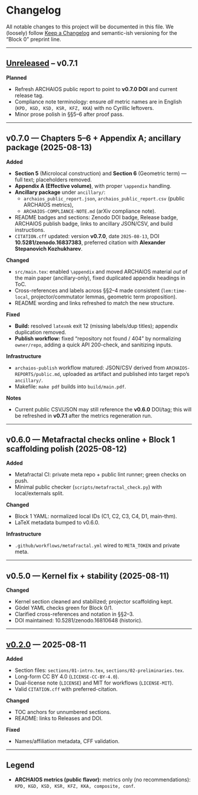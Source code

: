 # Changelog
All notable changes to this project will be documented in this file.
We (loosely) follow [Keep a Changelog](https://keepachangelog.com/en/1.1.0/)
and semantic-ish versioning for the “Block 0” preprint line.

---

## [Unreleased] – v0.7.1
**Planned**
- Refresh ARCHAIOS public report to point to **v0.7.0 DOI** and current release tag.
- Compliance note terminology: ensure *all* metric names are in English
  (`KPD, KGD, KSD, KSR, KFZ, KKA`) with no Cyrillic leftovers.
- Minor prose polish in §§5–6 after proof pass.

---

## v0.7.0 — Chapters 5–6 + Appendix A; ancillary package (2025-08-13)
**Added**
- **Section 5** (Microlocal construction) and **Section 6** (Geometric term)
  — full text; placeholders removed.
- **Appendix A (Effective volume)**, with proper `\appendix` handling.
- **Ancillary package** under `ancillary/`:
  - `archaios_public_report.json`, `archaios_public_report.csv`
    (public ARCHAIOS metrics),
  - `ARCHAIOS-COMPLIANCE-NOTE.md` (arXiv compliance note).
- README badges and sections:
  Zenodo DOI badge, Release badge, ARCHAIOS publish badge,
  links to ancillary JSON/CSV, and build instructions.
- `CITATION.cff` updated:
  version **v0.7.0**, date `2025-08-13`,
  DOI **10.5281/zenodo.16837383**, preferred citation with
  **Alexander Stepanovich Kozhukharev**.

**Changed**
- `src/main.tex`: enabled `\appendix` and moved ARCHAIOS material *out* of the
  main paper (ancillary-only), fixed duplicated appendix headings in ToC.
- Cross-references and labels across §§2–4 made consistent
  (`lem:time-local`, projector/commutator lemmas, geometric term proposition).
- README wording and links refreshed to match the new structure.

**Fixed**
- **Build:** resolved `latexmk` exit 12 (missing labels/dup titles);
  appendix duplication removed.
- **Publish workflow:** fixed “repository not found / 404” by
  normalizing `owner/repo`, adding a quick API 200-check, and sanitizing inputs.

**Infrastructure**
- `archaios-publish` workflow matured:
  JSON/CSV derived from `ARCHAIOS-REPORTS/public.md`,
  uploaded as artifact and published into target repo’s `ancillary/`.
- Makefile: `make pdf` builds into `build/main.pdf`.

**Notes**
- Current public CSV/JSON may still reference the **v0.6.0** DOI/tag;
  this will be refreshed in **v0.7.1** after the metrics regeneration run.

---

## v0.6.0 — Metafractal checks online + Block 1 scaffolding polish (2025-08-12)
**Added**
- Metafractal CI: private meta repo + public lint runner; green checks on push.
- Minimal public checker (`scripts/metafractal_check.py`) with local/externals split.

**Changed**
- Block 1 YAML: normalized local IDs (C1, C2, C3, C4, D1, main-thm).
- LaTeX metadata bumped to v0.6.0.

**Infrastructure**
- `.github/workflows/metafractal.yml` wired to `META_TOKEN` and private meta.

---

## v0.5.0 — Kernel fix + stability (2025-08-11)
**Changed**
- Kernel section cleaned and stabilized; projector scaffolding kept.
- Gödel YAML checks green for Block 0/1.
- Clarified cross-references and notation in §§2–3.
- DOI maintained: 10.5281/zenodo.16810648 (historic).

---

## [v0.2.0] — 2025-08-11
**Added**
- Section files: `sections/01-intro.tex`, `sections/02-preliminaries.tex`.
- Long-form CC BY 4.0 (`LICENSE-CC-BY-4.0`).
- Dual-license note (`LICENSE`) and MIT for workflows (`LICENSE-MIT`).
- Valid `CITATION.cff` with preferred-citation.

**Changed**
- TOC anchors for unnumbered sections.
- README: links to Releases and DOI.

**Fixed**
- Names/affiliation metadata, CFF validation.

---

## Legend
- **ARCHAIOS metrics (public flavor):** metrics only (no recommendations):
  `KPD, KGD, KSD, KSR, KFZ, KKA, composite, conf`.

[Unreleased]: ../../compare/v0.7.0...HEAD
[v0.2.0]: ../../releases/tag/v0.2.0
